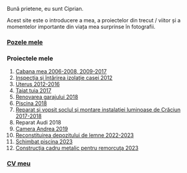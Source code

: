
Bună prietene, eu sunt Ciprian.

Acest site este o introducere a mea, a proiectelor din trecut / viitor și a momentelor importante din viața mea surprinse în fotografii.

### [Pozele mele](./photos/)


### Proiectele mele

1.  [Cabana mea 2006-2008, 2009-2017](./projects/cabana/)
1.  [Inspecţia şi întărirea izolaţie casei 2012](./projects/renovare_casa/)
1.  [Uterus 2012-2016](./projects/uterus/)
1.  [Taiat tuia 2017](./projects/taiat_tuia/)
1.  [Renovarea garajului 2018](./projects/renovare_garaj/)
1.  [Piscina 2018](./projects/piscina/)
1.  [Reparat şi vopsit soclul şi montare instalaţiei luminoase de Crăciun 2017-2018](./projects/reparat_soclu/)
1.  Reparat Audi 2018
1.  [Camera Andrea 2019](./projects/camera_andrea/)
1.  [Reconstituirea depozitului de lemne 2022-2023](./projects/renovat_depozit_lemne/)
1.  [Schimbat piscina 2023](./projects/schimbat_piscina/)
1.  [Construcţia cadru metalic pentru remorcuţa 2023](./projects/remorcuta_cadru/)

### [CV meu](./my-cv/)
<!-- ăîşţâ ȘȚÎ -->